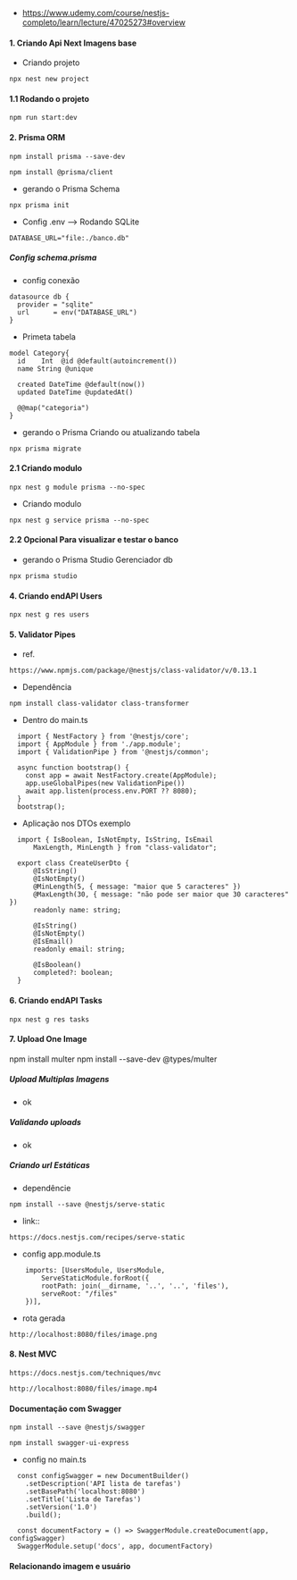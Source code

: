 * https://www.udemy.com/course/nestjs-completo/learn/lecture/47025273#overview

#### 1. Criando Api Next Imagens base

* Criando projeto
```
npx nest new project
```

#### 1.1 Rodando o projeto
```
npm run start:dev
```

#### 2. Prisma ORM
```
npm install prisma --save-dev
```

```
npm install @prisma/client
```

* gerando o Prisma Schema
```
npx prisma init
```

* Config .env --> Rodando SQLite
```
DATABASE_URL="file:./banco.db"
```

##### Config schema.prisma
* config conexão
```
datasource db {
  provider = "sqlite"
  url      = env("DATABASE_URL")
}
```

* Primeta tabela
```
model Category{
  id    Int  @id @default(autoincrement())
  name String @unique

  created DateTime @default(now())
  updated DateTime @updatedAt()

  @@map("categoria")
}
```

* gerando o Prisma Criando ou atualizando tabela
```
npx prisma migrate
```

#### 2.1 Criando modulo
```
npx nest g module prisma --no-spec
```

* Criando modulo
```
npx nest g service prisma --no-spec
```

#### 2.2 Opcional Para visualizar e testar o banco
* gerando o Prisma Studio Gerenciador db
```
npx prisma studio
```

#### 4. Criando endAPI Users
```
npx nest g res users
```

#### 5. Validator Pipes
* ref.
```
https://www.npmjs.com/package/@nestjs/class-validator/v/0.13.1
```

* Dependência
```
npm install class-validator class-transformer
```

* Dentro do main.ts
```
  import { NestFactory } from '@nestjs/core';
  import { AppModule } from './app.module';
  import { ValidationPipe } from '@nestjs/common';

  async function bootstrap() {
    const app = await NestFactory.create(AppModule);
    app.useGlobalPipes(new ValidationPipe())
    await app.listen(process.env.PORT ?? 8080);
  }
  bootstrap();
```

* Aplicação nos DTOs exemplo
```
  import { IsBoolean, IsNotEmpty, IsString, IsEmail
      MaxLength, MinLength } from "class-validator";

  export class CreateUserDto {
      @IsString()
      @IsNotEmpty()
      @MinLength(5, { message: "maior que 5 caracteres" })
      @MaxLength(30, { message: "não pode ser maior que 30 caracteres" })
      readonly name: string;
      
      @IsString()
      @IsNotEmpty()
      @IsEmail()
      readonly email: string;
      
      @IsBoolean()
      completed?: boolean;
  }
```

#### 6. Criando endAPI Tasks
```
npx nest g res tasks
```

#### 7. Upload One Image
npm install multer
npm install --save-dev @types/multer

##### Upload Multiplas Imagens
* ok

##### Validando uploads
* ok

##### Criando url Estáticas
* dependêncie
```
npm install --save @nestjs/serve-static
```

* link::
```
https://docs.nestjs.com/recipes/serve-static
```

* config app.module.ts
```
    imports: [UsersModule, UsersModule, 
        ServeStaticModule.forRoot({
        rootPath: join(__dirname, '..', '..', 'files'),
        serveRoot: "/files"
    })],
```

* rota gerada
```
http://localhost:8080/files/image.png
```

#### 8. Nest MVC
```
https://docs.nestjs.com/techniques/mvc
```

```
http://localhost:8080/files/image.mp4
```

#### Documentação com Swagger

```
npm install --save @nestjs/swagger
```

```
npm install swagger-ui-express
```

* config no main.ts
```
  const configSwagger = new DocumentBuilder()
    .setDescription('API lista de tarefas')
    .setBasePath('localhost:8080')
    .setTitle('Lista de Tarefas')
    .setVersion('1.0')
    .build();

  const documentFactory = () => SwaggerModule.createDocument(app, configSwagger)
  SwaggerModule.setup('docs', app, documentFactory)
  ```

#### Relacionando imagem e usuário


